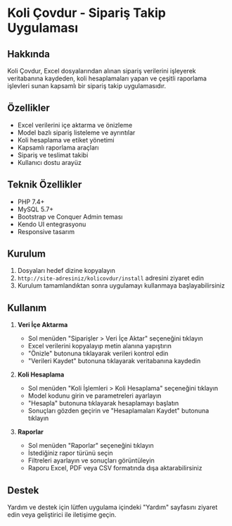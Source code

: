 # Koli Çovdur - Sipariş Takip Uygulaması

## Hakkında
Koli Çovdur, Excel dosyalarından alınan sipariş verilerini işleyerek veritabanına kaydeden, koli hesaplamaları yapan ve çeşitli raporlama işlevleri sunan kapsamlı bir sipariş takip uygulamasıdır.

## Özellikler
- Excel verilerini içe aktarma ve önizleme
- Model bazlı sipariş listeleme ve ayrıntılar
- Koli hesaplama ve etiket yönetimi
- Kapsamlı raporlama araçları
- Sipariş ve teslimat takibi
- Kullanıcı dostu arayüz

## Teknik Özellikler
- PHP 7.4+
- MySQL 5.7+
- Bootstrap ve Conquer Admin teması
- Kendo UI entegrasyonu
- Responsive tasarım

## Kurulum
1. Dosyaları hedef dizine kopyalayın
2. `http://site-adresiniz/kolicovdur/install` adresini ziyaret edin
3. Kurulum tamamlandıktan sonra uygulamayı kullanmaya başlayabilirsiniz

## Kullanım
1. **Veri İçe Aktarma**
   - Sol menüden "Siparişler > Veri İçe Aktar" seçeneğini tıklayın
   - Excel verilerini kopyalayıp metin alanına yapıştırın
   - "Önizle" butonuna tıklayarak verileri kontrol edin
   - "Verileri Kaydet" butonuna tıklayarak veritabanına kaydedin

2. **Koli Hesaplama**
   - Sol menüden "Koli İşlemleri > Koli Hesaplama" seçeneğini tıklayın
   - Model kodunu girin ve parametreleri ayarlayın
   - "Hesapla" butonuna tıklayarak hesaplamayı başlatın
   - Sonuçları gözden geçirin ve "Hesaplamaları Kaydet" butonuna tıklayın

3. **Raporlar**
   - Sol menüden "Raporlar" seçeneğini tıklayın
   - İstediğiniz rapor türünü seçin
   - Filtreleri ayarlayın ve sonuçları görüntüleyin
   - Raporu Excel, PDF veya CSV formatında dışa aktarabilirsiniz

## Destek
Yardım ve destek için lütfen uygulama içindeki "Yardım" sayfasını ziyaret edin veya geliştirici ile iletişime geçin.